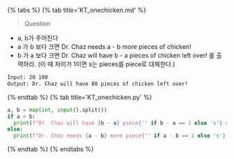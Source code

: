 {% tabs %}
{% tab title='KT_onechicken.md' %}

> Question

* a, b가 주어진다
* a 가 b 보다 크면 Dr. Chaz needs a - b more pieces of chicken!
* b 가 a 보다 크면 Dr. Chaz will have b - a pieces of chicken left over! 를 출력하라. (이 때 차이가 1이면 s는 pieces를 piece로 대체한다.)

```txt
Input: 20 100
Output: Dr. Chaz will have 80 pieces of chicken left over!
```

{% endtab %}
{% tab title='KT_onechicken.py' %}

```py
a, b = map(int, input().split())
if a < b:
  print(f"Dr. Chaz will have {b - a} piece{'' if b - a == 1 else 's'} of chicken left over!")
else:
  print(f"Dr. Chaz needs {a - b} more piece{'' if a - b == 1 else 's'} of chicken!")
```

{% endtab %}
{% endtabs %}
